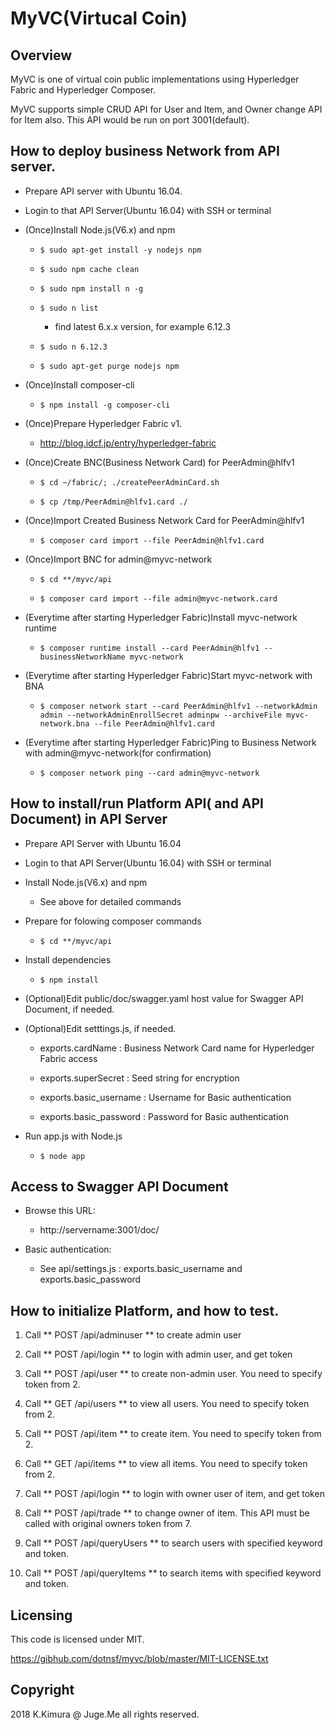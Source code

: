 # MyVC(Virtucal Coin)

## Overview

MyVC is one of virtual coin public implementations using Hyperledger Fabric and Hyperledger Composer.

MyVC supports simple CRUD API for User and Item, and Owner change API for Item also. This API would be run on port 3001(default).

## How to deploy business Network from API server.

- Prepare API server with Ubuntu 16.04.

- Login to that API Server(Ubuntu 16.04) with SSH or terminal

- (Once)Install Node.js(V6.x) and npm

    - `$ sudo apt-get install -y nodejs npm`

    - `$ sudo npm cache clean`

    - `$ sudo npm install n -g`

    - `$ sudo n list`

        - find latest 6.x.x version, for example 6.12.3

    - `$ sudo n 6.12.3`

    - `$ sudo apt-get purge nodejs npm`

- (Once)Install composer-cli

    - `$ npm install -g composer-cli`

- (Once)Prepare Hyperledger Fabric v1.

    - http://blog.idcf.jp/entry/hyperledger-fabric

- (Once)Create BNC(Business Network Card) for PeerAdmin@hlfv1

    - `$ cd ~/fabric/; ./createPeerAdminCard.sh`

    - `$ cp /tmp/PeerAdmin@hlfv1.card ./`

- (Once)Import Created Business Network Card for PeerAdmin@hlfv1

    - `$ composer card import --file PeerAdmin@hlfv1.card`

- (Once)Import BNC for admin@myvc-network

    - `$ cd **/myvc/api`

    - `$ composer card import --file admin@myvc-network.card`

- (Everytime after starting Hyperledger Fabric)Install myvc-network runtime

    - `$ composer runtime install --card PeerAdmin@hlfv1 --businessNetworkName myvc-network`

- (Everytime after starting Hyperledger Fabric)Start myvc-network with BNA

    - `$ composer network start --card PeerAdmin@hlfv1 --networkAdmin admin --networkAdminEnrollSecret adminpw --archiveFile myvc-network.bna --file PeerAdmin@hlfv1.card`

- (Everytime after starting Hyperledger Fabric)Ping to Business Network with admin@myvc-network(for confirmation)

    - `$ composer network ping --card admin@myvc-network`

## How to install/run Platform API( and API Document) in API Server

- Prepare API Server with Ubuntu 16.04

- Login to that API Server(Ubuntu 16.04) with SSH or terminal

- Install Node.js(V6.x) and npm

    - See above for detailed commands

- Prepare for folowing composer commands

    - `$ cd **/myvc/api`

- Install dependencies

    - `$ npm install`

- (Optional)Edit public/doc/swagger.yaml host value for Swagger API Document, if needed.

- (Optional)Edit setttings.js, if needed.

    - exports.cardName : Business Network Card name for Hyperledger Fabric access

    - exports.superSecret : Seed string for encryption

    - exports.basic_username : Username for Basic authentication

    - exports.basic_password : Password for Basic authentication

- Run app.js with Node.js

    - `$ node app`

## Access to Swagger API Document

- Browse this URL:

    - http://servername:3001/doc/

- Basic authentication:

    - See api/settings.js : exports.basic_username and exports.basic_password

## How to initialize Platform, and how to test.

1. Call ** POST /api/adminuser ** to create admin user

2. Call ** POST /api/login ** to login with admin user, and get token

3. Call ** POST /api/user ** to create non-admin user. You need to specify token from 2.

4. Call ** GET /api/users ** to view all users. You need to specify token from 2.

5. Call ** POST /api/item ** to create item. You need to specify token from 2.

6. Call ** GET /api/items ** to view all items. You need to specify token from 2.

7. Call ** POST /api/login ** to login with owner user of item, and get token

8. Call ** POST /api/trade ** to change owner of item. This API must be called with original owners token from 7.

9. Call ** POST /api/queryUsers ** to search users with specified keyword and token.

10. Call ** POST /api/queryItems ** to search items with specified keyword and token.

## Licensing

This code is licensed under MIT.

https://gibhub.com/dotnsf/myvc/blob/master/MIT-LICENSE.txt

## Copyright

2018 K.Kimura @ Juge.Me all rights reserved.
